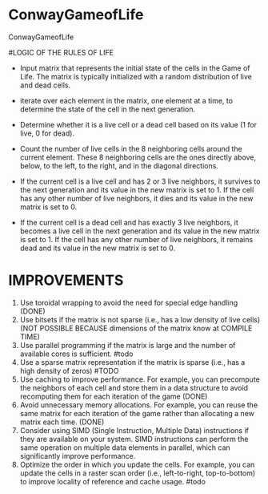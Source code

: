 # ConwayGameofLife
ConwayGameofLife


#LOGIC OF THE RULES OF LIFE

* Input matrix that represents the initial state of the cells in the Game of Life. The matrix is typically initialized with a random distribution of live and dead cells.

* iterate over each element in the matrix, one element at a time, to determine the state of the cell in the next generation.

* Determine whether it is a live cell or a dead cell based on its value (1 for live, 0 for dead).

* Count the number of live cells in the 8 neighboring cells around the current element. These 8 neighboring cells are the ones directly above, below, to the left, to the right, and in the diagonal directions.

* If the current cell is a live cell and has 2 or 3 live neighbors, it survives to the next generation and its value in the new matrix is set to 1. If the cell has any other number of live neighbors, it dies and its value in the new matrix is set to 0.

* If the current cell is a dead cell and has exactly 3 live neighbors, it becomes a live cell in the next generation and its value in the new matrix is set to 1. If the cell has any other number of live neighbors, it remains dead and its value in the new matrix is set to 0.

# IMPROVEMENTS

1. Use toroidal wrapping to avoid the need for special edge handling (DONE)
2. Use bitsets if the matrix is not sparse (i.e., has a low density of live cells) (NOT POSSIBLE BECAUSE dimensions of the matrix know at COMPILE TIME)
3. Use parallel programming if the matrix is large and the number of available cores is sufficient. #todo
4. Use a sparse matrix representation if the matrix is sparse (i.e., has a high density of zeros) #TODO
5. Use caching to improve performance. For example, you can precompute the neighbors of each cell and store them in a data structure to avoid recomputing them for each iteration of the game (DONE)
6. Avoid unnecessary memory allocations. For example, you can reuse the same matrix for each iteration of the game rather than allocating a new matrix each time. (DONE)
7. Consider using SIMD (Single Instruction, Multiple Data) instructions if they are available on your system. SIMD instructions can perform the same operation on multiple data elements in parallel, which can significantly improve performance.
8. Optimize the order in which you update the cells. For example, you can update the cells in a raster scan order (i.e., left-to-right, top-to-bottom) to improve locality of reference and cache usage. #todo


